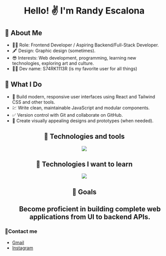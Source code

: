 <h1 align= 'center' > Hello! ✌ I'm Randy Escalona</h1>
  
<h2>🔎 About Me </h2> 

<ul>
  <li>
    👨‍💻 Role: Frontend Developer / Aspiring Backend/Full-Stack Developer.
  </li>
  <li>
    🖋 Design: Graphic design (sometimes).
  </li>
  <li>
    😎 Interests: Web development, programming, learning new technologies, exploring art and culture.
  </li>
  <li>
    👨‍💻 Dev name: S74RK1113R (is my favorite user for all things)
  </li>
</ul>

<h2>🧭 What I Do</h2>
<ul>
  <li> 🤖 Build modern, responsive user interfaces using React and Tailwind CSS and other tools. </li>
  <li> 💹 Write clean, maintainable JavaScript and modular components. </li>
  <li> ✅ Version control with Git and collaborate on GitHub. </li>
  <li> 🌟 Create visually appealing designs and prototypes (when needed). </li>
</ul>

<h2 align='center'>🧰 Technologies and tools </h2>

<div align='center'>
  <img src='https://skills.syvixor.com/api/icons?i=reactjs,tailwindcss,javascript,html,css3,git,github,visualstudiocode,vercel'/>
</div>

 <h2  align='center'>🎯 Technologies I want to learn </h2>
 
  <div align='center'>
    <img src='https://skills.syvixor.com/api/icons?i=nodejs,nextjs,astro,expressjs,postgresql,supabase,typescript'/>
  </div>
<h2 align='center'>🎯 Goals <h2>
<ul>
  <p align='center' decoration='none'>
    Become proficient in building complete web applications from UI to backend APIs.
  </p>
</ul>

<h3>🤝Contact me</h3>
<ul>
  <li>
    <a href='mailto:randyes16@gmail.com?subject=Work&amp;body=Dear%20Randy.'>
      Gmail
    </a>
  </li>
  
<li>
  <a href='https://www.instagram.com/s74rk1113r/'>
    Instagram
  </a>
</li>
  
</ul>
